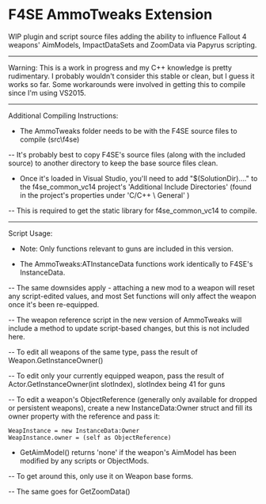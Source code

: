 F4SE AmmoTweaks Extension
=========================


WIP plugin and script source files adding the ability to influence Fallout 4 weapons' AimModels, ImpactDataSets and ZoomData via Papyrus scripting.


------------------------------------------------------------------------------------------------------- 


Warning: This is a work in progress and my C++ knowledge is pretty rudimentary. I probably wouldn't consider this stable or clean, but I guess it works so far. Some workarounds were involved in getting this to compile since I'm using VS2015.


-------------------------------------------------------------------------------------------------------


Additional Compiling Instructions:


- The AmmoTweaks folder needs to be with the F4SE source files to compile (src\f4se\)

-- It's probably best to copy F4SE's source files (along with the included source) to another directory to keep the base source files clean.


- Once it's loaded in Visual Studio, you'll need to add "$(SolutionDir)\..\.." to the f4se_common_vc14 project's 'Additional Include Directories' (found in the project's properties under 'C/C++ \ General' )

-- This is required to get the static library for f4se_common_vc14 to compile.


--------------------------------------------------------------------------------------------------------

Script Usage:

- Note: Only functions relevant to guns are included in this version.


- The AmmoTweaks:ATInstanceData functions work identically to F4SE's InstanceData.

-- The same downsides apply - attaching a new mod to a weapon will reset any script-edited values, and most Set functions will only affect the weapon once it's been re-equipped.

-- The weapon reference script in the new version of AmmoTweaks will include a method to update script-based changes, but this is not included here.


-- To edit all weapons of the same type, pass the result of Weapon.GetInstanceOwner()

-- To edit only your currently equipped weapon, pass the result of Actor.GetInstanceOwner(int slotIndex), slotIndex being 41 for guns

-- To edit a weapon's ObjectReference (generally only available for dropped or persistent weapons), create a new InstanceData:Owner struct and fill its owner property with the reference and pass it:

    WeapInstance = new InstanceData:Owner
    WeapInstance.owner = (self as ObjectReference)


- GetAimModel() returns 'none' if the weapon's AimModel has been modified by any scripts or ObjectMods. 

-- To get around this, only use it on Weapon base forms.

-- The same goes for GetZoomData()
